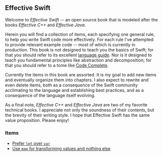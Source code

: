 ## Effective Swift

Welcome to _Effective Swift_ -- an open source book that is modeled after the books _Effective C++_ and _Effective Java_.

Herein you will find a collection of items, each specifying one general rule, to help you write Swift code more effectively. For each rule I've attempted to provide relevant example code -- most of which is currently in production. This book is not designed to teach you the basics of Swift; for that you should refer to its excellent [language guide](https://developer.apple.com/library/ios/documentation/Swift/Conceptual/Swift_Programming_Language/TheBasics.html). Nor is it designed to teach you fundamental principles like abstraction and decomposition; for that you should refer to a tome like [Code Complete](http://www.amazon.com/Code-Complete-Practical-Handbook-Construction/dp/0735619670).

Currently the items in this book are assorted. It is my goal to add new items and eventually organize them into chapters. I also expect to rewrite and even delete items, both as a consequence of the Swift community acclimating to the language and establishing best practices, and as a consequence of the language itself evolving.

As a final note, _Effective C++_ and _Effective Java_ are two of my favorite technical books. I appreciate not only the soundness of their contents, but the brevity of their writing style. I hope that Effective Swift has the same value proposition. Please enjoy!

### Items

* [Prefer `let` over `var`](items/prefer-let-over-var.md)
* [Use `map` for transforming values and nothing else](items/use-map-for-transforming-values-and-nothing-else.md)

